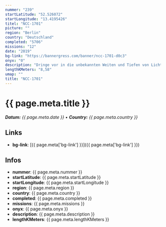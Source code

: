 ```yaml
---
nummer: "239"
startLatitude: "52.526072"
startLongitude: "13.4195426"
titel: "NCC-1701"
picture: ""
region: "Berlin"
country: "Deutschland"
completed: "5706"
missions: "12"
date: "2019"
bg-link: "https://bannergress.com/banner/ncc-1701-d0c3"
onyx: "0"
description: "Dringe vor in die unbekannten Weiten und Tiefen von Lichtenberg und Treptow.Hack only"
lengthKMeters: "8,58"
umap: ""
title: "NCC-1701"
---
```


# {{ page.meta.title }}
_**Datum:** {{ page.meta.date }} • **Country:** {{ page.meta.country }}_

## Links
- **bg-link**: [{{ page.meta['bg-link'] }}]({{ page.meta['bg-link'] }})

## Infos
- **nummer**: {{ page.meta.nummer }}
- **startLatitude**: {{ page.meta.startLatitude }}
- **startLongitude**: {{ page.meta.startLongitude }}
- **region**: {{ page.meta.region }}
- **country**: {{ page.meta.country }}
- **completed**: {{ page.meta.completed }}
- **missions**: {{ page.meta.missions }}
- **onyx**: {{ page.meta.onyx }}
- **description**: {{ page.meta.description }}
- **lengthKMeters**: {{ page.meta.lengthKMeters }}

